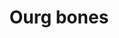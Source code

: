 ---
layout: item
title: Ourg bones
item-id: 4834
datatable: true
id: 4834
name: "Ourg bones"
members: true
lowalch: 0
highalch: 0
examine: "Ancient ogre bones from the ogre burial tomb."
monsters:
  - id: 882
    name: "Slash Bash"
    members: true
    combat_level: 111
    wiki_url: "https://oldschool.runescape.wiki/w/Slash_Bash"
    drops:
      - quantity: "3"
        rarity: 1
        drop_requirements: null
---